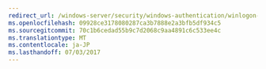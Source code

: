 ```yaml
---
redirect_url: /windows-server/security/windows-authentication/winlogon-automatic-restart-sign-on-arso.md
ms.openlocfilehash: 09928ce3178080287ca3b7888e2a3bfb5df934c5
ms.sourcegitcommit: 70c1b6cedad55b9c7d2068c9aa4891c6c533ee4c
ms.translationtype: MT
ms.contentlocale: ja-JP
ms.lasthandoff: 07/03/2017
---
```


